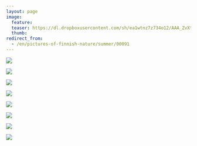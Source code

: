 ```yaml
---
layout: page
image:
  feature:
  teaser: https://dl.dropboxusercontent.com/sh/ea1wtnz7z734o12/AAA_ZvXtGSI4r4Q5hRZasl62a/luontokuvat/kes%C3%A4/5/DS24881-245px.jpg
  thumb:
redirect_from:
  - /en/pictures-of-finnish-nature/summer/00091
---
```


[![](https://dl.dropboxusercontent.com/sh/ea1wtnz7z734o12/AABcBUGSSTmWKkPdtrNwyhEea/luontokuvat/kes%C3%A4/5/DS24867-800px.jpg)](https://dl.dropboxusercontent.com/sh/ea1wtnz7z734o12/AABPSvUiTfA9ErxZoBxl6MV0a/luontokuvat/kes%C3%A4/5/DS24867.jpg)

[![](https://dl.dropboxusercontent.com/sh/ea1wtnz7z734o12/AAB55WWoqpbHAei1lPEGs9HWa/luontokuvat/kes%C3%A4/5/DS24876-800px.jpg)](https://dl.dropboxusercontent.com/sh/ea1wtnz7z734o12/AABkNxoVK7kEQuDYND8QRCO6a/luontokuvat/kes%C3%A4/5/DS24876.jpg)

[![](https://dl.dropboxusercontent.com/sh/ea1wtnz7z734o12/AAD4BNZ_HUzFuTHDDPPTkph6a/luontokuvat/kes%C3%A4/5/DS24878-800px.jpg)](https://dl.dropboxusercontent.com/sh/ea1wtnz7z734o12/AADR6gpfU7sTm3PyaWmxgWOwa/luontokuvat/kes%C3%A4/5/DS24878.jpg)

[![](https://dl.dropboxusercontent.com/sh/ea1wtnz7z734o12/AACTBi_ZX-cAJOQRhig8_CSaa/luontokuvat/kes%C3%A4/5/DS24881-800px.jpg)](https://dl.dropboxusercontent.com/sh/ea1wtnz7z734o12/AABD8SuLezN9XJjsWLxMptORa/luontokuvat/kes%C3%A4/5/DS24881.jpg)

[![](https://dl.dropboxusercontent.com/sh/ea1wtnz7z734o12/AACRa7r08ikHY95U0WhnEcgXa/luontokuvat/kes%C3%A4/6/DS25163-800px.jpg)](https://dl.dropboxusercontent.com/sh/ea1wtnz7z734o12/AADvN84bzOlCG4tx8bv9KMnea/luontokuvat/kes%C3%A4/6/DS25163.jpg)

[![](https://dl.dropboxusercontent.com/sh/ea1wtnz7z734o12/AAAe6zm4QVjsZ-3G1sekO_xla/luontokuvat/kes%C3%A4/6/DS25174-800px.jpg)](https://dl.dropboxusercontent.com/sh/ea1wtnz7z734o12/AAD9vpH1AbJlyuZUREF3POaya/luontokuvat/kes%C3%A4/6/DS25174.jpg)

[![](https://dl.dropboxusercontent.com/sh/ea1wtnz7z734o12/AAC1wtZ22ABmGXjJB383Ll7Ga/luontokuvat/kes%C3%A4/6/DS25175-800px.jpg)](https://dl.dropboxusercontent.com/sh/ea1wtnz7z734o12/AACNxjl7CsZpS9DPfIR1dD6ka/luontokuvat/kes%C3%A4/6/DS25175.jpg)

[![](https://dl.dropboxusercontent.com/sh/ea1wtnz7z734o12/AABZ8NMcUQF8WLggU9h7p9jka/luontokuvat/kes%C3%A4/6/DS25182-800px.jpg)](https://dl.dropboxusercontent.com/sh/ea1wtnz7z734o12/AAB452rmNBlZ7JKL4LMkXIUga/luontokuvat/kes%C3%A4/6/DS25182.jpg)
